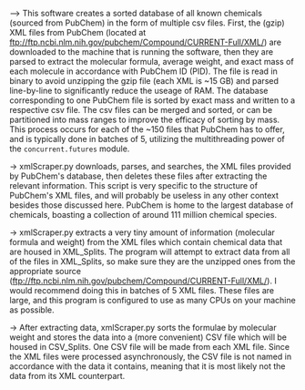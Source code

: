 --> This software creates a sorted database of all known chemicals (sourced from PubChem) in the form of multiple csv files. First, the (gzip) XML files from PubChem (located at ftp://ftp.ncbi.nlm.nih.gov/pubchem/Compound/CURRENT-Full/XML/) are downloaded to the machine that is running the software, then they are parsed to extract the molecular formula, average weight, and exact mass of each molecule in accordance with PubChem ID (PID). The file is read in binary to avoid unzipping the gzip file (each XML is ~15 GB) and parsed line-by-line to significantly reduce the useage of RAM. The database corresponding to one PubChem file is sorted by exact mass and written to a respective csv file. The csv files can be merged and sorted, or can be partitioned into mass ranges to improve the efficacy of sorting by mass. This process occurs for each of the ~150 files that PubChem has to offer, and is typically done in batches of 5, utilizing the multithreading power of the `concurrent.futures` module. 


-> xmlScraper.py downloads, parses, and searches, the XML files provided by PubChem's database, then deletes these files after extracting the relevant information. This script is very specific to the structure of PubChem's XML files, and will probably be useless in any other context besides those discussed here. PubChem is home to the largest database of chemicals, boasting a collection of around 111 million chemical species. 

-> xmlScraper.py extracts a very tiny amount of information (molecular formula and weight) from the XML files which contain chemical data that are housed in XML_Splits. The program will attempt to extract data from all of the files in XML_Splits, so make sure they are the unzipped ones from the appropriate source (ftp://ftp.ncbi.nlm.nih.gov/pubchem/Compound/CURRENT-Full/XML/). I would recommend doing this in batches of 5 XML files. These files are large, and this program is configured to use as many CPUs on your machine as possible.  

-> After extracting data, xmlScraper.py sorts the formulae by molecular weight and stores the data into a (more convenient) CSV file which will be housed in CSV_Splits. One CSV file will be made from each XML file. Since the XML files were processed asynchronously, the CSV file is not named in accordance with the data it contains, meaning that it is most likely not the data from its XML counterpart. 
